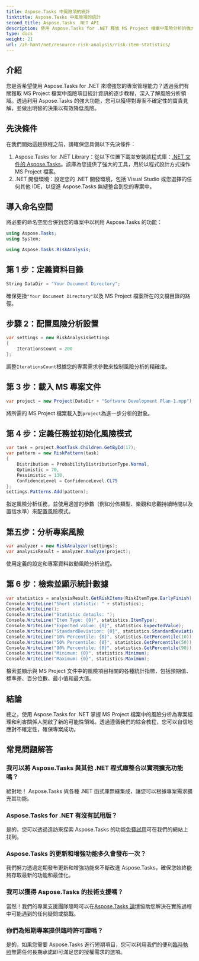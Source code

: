 ```yaml
---
title: Aspose.Tasks 中風險項的統計
linktitle: Aspose.Tasks 中風險項的統計
second_title: Aspose.Tasks .NET API
description: 使用 Aspose.Tasks for .NET 釋放 MS Project 檔案中風險分析的強大功能。輕鬆獲得洞察、減少不確定性並推動專案成功。
type: docs
weight: 21
url: /zh-hant/net/resource-risk-analysis/risk-item-statistics/
---
```

## 介紹
您是否希望使用 Aspose.Tasks for .NET 來增強您的專案管理能力？透過我們有關獲取 MS Project 檔案中風險項目統計資訊的逐步教程，深入了解風險分析領域。透過利用 Aspose.Tasks 的強大功能，您可以獲得對專案不確定性的寶貴見解，並做出明智的決策以有效降低風險。
## 先決條件
在我們開始這趟旅程之前，請確保您具備以下先決條件：
1.  Aspose.Tasks for .NET Library：從以下位置下載並安裝該程式庫：[.NET 文件的 Aspose.Tasks](https://reference.aspose.com/tasks/net/)。該庫為您提供了強大的工具，用於以程式設計方式操作 MS Project 檔案。
2. .NET 開發環境：設定您的 .NET 開發環境，包括 Visual Studio 或您選擇的任何其他 IDE，以促進 Aspose.Tasks 無縫整合到您的專案中。

## 導入命名空間
將必要的命名空間合併到您的專案中以利用 Aspose.Tasks 的功能：
```csharp
using Aspose.Tasks;
using System;

using Aspose.Tasks.RiskAnalysis;
```

## 第 1 步：定義資料目錄
```csharp
String DataDir = "Your Document Directory";
```
確保更換`"Your Document Directory"`以及 MS Project 檔案所在的文檔目錄的路徑。
## 步驟 2：配置風險分析設置
```csharp
var settings = new RiskAnalysisSettings
{
    IterationsCount = 200
};
```
調整`IterationsCount`根據您的專案需求參數來控制風險分析的精確度。
## 第 3 步：載入 MS 專案文件
```csharp
var project = new Project(DataDir + "Software Development Plan-1.mpp");
```
將所需的 MS Project 檔案載入到`project`為進一步分析的對象。
## 第 4 步：定義任務並初始化風險模式
```csharp
var task = project.RootTask.Children.GetById(17);
var pattern = new RiskPattern(task)
{
    Distribution = ProbabilityDistributionType.Normal,
    Optimistic = 70,
    Pessimistic = 130,
    ConfidenceLevel = ConfidenceLevel.CL75
};
settings.Patterns.Add(pattern);
```
指定風險分析任務，並使用適當的參數（例如分佈類型、樂觀和悲觀持續時間以及置信水準）來配置風險模式。
## 第五步：分析專案風險
```csharp
var analyzer = new RiskAnalyzer(settings);
var analysisResult = analyzer.Analyze(project);
```
使用定義的設定和專案資料啟動風險分析流程。
## 第 6 步：檢索並顯示統計數據
```csharp
var statistics = analysisResult.GetRiskItems(RiskItemType.EarlyFinish).Get(project.RootTask);
Console.WriteLine("Short statistic: " + statistics);
Console.WriteLine();
Console.WriteLine("Statistic details: ");
Console.WriteLine("Item Type: {0}", statistics.ItemType);
Console.WriteLine("Expected value: {0}", statistics.ExpectedValue);
Console.WriteLine("StandardDeviation: {0}", statistics.StandardDeviation);
Console.WriteLine("10% Percentile: {0}", statistics.GetPercentile(10));
Console.WriteLine("50% Percentile: {0}", statistics.GetPercentile(50));
Console.WriteLine("90% Percentile: {0}", statistics.GetPercentile(90));
Console.WriteLine("Minimum: {0}", statistics.Minimum);
Console.WriteLine("Maximum: {0}", statistics.Maximum);
```
檢索並顯示與 MS Project 文件中的風險項目相關的各種統計指標，包括預期值、標準差、百分位數、最小值和最大值。

## 結論
總之，使用 Aspose.Tasks for .NET 掌握 MS Project 檔案中的風險分析為專案經理和利害關係人開啟了新的可能性領域。透過遵循我們的綜合教程，您可以自信地應對不確定性，確保專案成功。
## 常見問題解答
### 我可以將 Aspose.Tasks 與其他 .NET 程式庫整合以實現擴充功能嗎？
絕對地！ Aspose.Tasks 與各種 .NET 函式庫無縫集成，讓您可以根據專案需求擴充其功能。
### Aspose.Tasks for .NET 有沒有試用版？
是的，您可以透過造訪來探索 Aspose.Tasks 的功能[免費試用](https://releases.aspose.com/)可在我們的網站上找到。
### Aspose.Tasks 的更新和增強功能多久會發布一次？
我們努力透過定期發布更新和增強功能來不斷改進 Aspose.Tasks，確保您始終能夠存取最新的功能和最佳化。
### 我可以獲得 Aspose.Tasks 的技術支援嗎？
當然！我們的專業支援團隊隨時可以在[Aspose.Tasks 論壇](https://forum.aspose.com/c/tasks/15)協助您解決在實施過程中可能遇到的任何疑問或挑戰。
### 你們為短期專案提供臨時許可證嗎？
是的，如果您需要 Aspose.Tasks 進行短期項目，您可以利用我們的便利[臨時執照](https://purchase.aspose.com/temporary-license/)無需任何長期承諾即可滿足您的授權需求的選項。